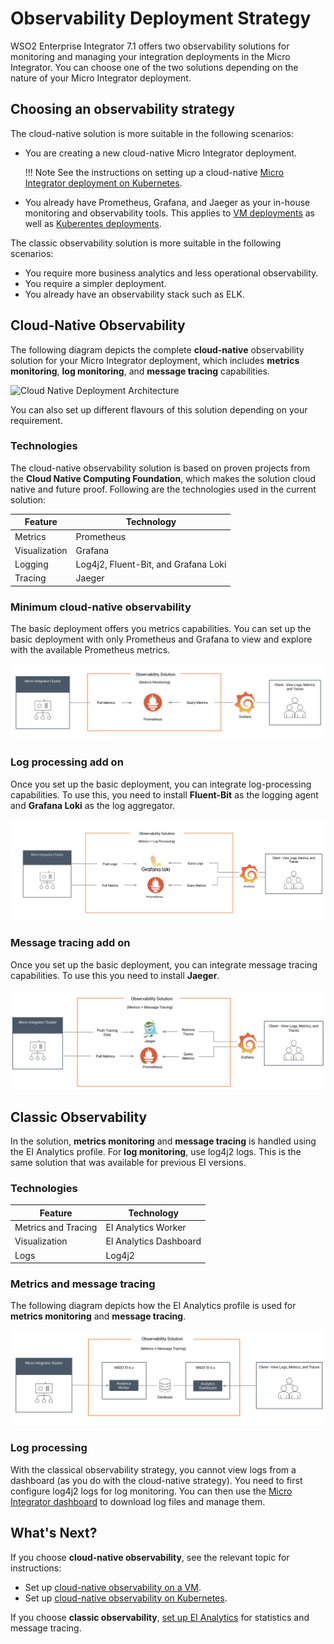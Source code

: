 # Observability Deployment Strategy

WSO2 Enterprise Integrator 7.1 offers two observability solutions for monitoring and managing your integration deployments in the Micro Integrator. You can choose one of the two solutions depending on the nature of your Micro Integrator deployment. 

## Choosing an observability strategy

The cloud-native solution is more suitable in the following scenarios:

- You are creating a new cloud-native Micro Integrator deployment. 

	!!! Note
		See the instructions on setting up a cloud-native [Micro Integrator deployment on Kubernetes](../../../setup/deployment/kubernetes_deployment_patterns).

- You already have Prometheus, Grafana, and Jaeger as your in-house monitoring and observability tools. This applies to [VM deployments](../../../setup/deployment/deploying_wso2_ei) as well as [Kuberentes deployments](../../../setup/deployment/kubernetes_deployment_patterns).

The classic observability solution is more suitable in the following scenarios:

- You require more business analytics and less operational observability.
- You require a simpler deployment.
- You already have an observability stack such as ELK.

## Cloud-Native Observability

The following diagram depicts the complete **cloud-native** observability solution for your Micro Integrator deployment, which includes **metrics monitoring**, **log monitoring**, and **message tracing** capabilities.

![Cloud Native Deployment Architecture](../../assets/img/monitoring-dashboard/cloud-native-deployment-architecture.png)

You can also set up different flavours of this solution depending on your requirement.

### Technologies

The cloud-native observability solution is based on proven projects from the **Cloud Native Computing Foundation**, which makes the solution cloud native and future proof. Following are the technologies used in the current solution:

| **Feature**   | **Technology**              |
|---------------|-----------------------------|
| Metrics       | Prometheus                  |
| Visualization | Grafana                     |
| Logging       | Log4j2, Fluent-Bit, and Grafana Loki |
| Tracing       | Jaeger                      |


### Minimum cloud-native observability

The basic deployment offers you metrics capabilities. You can set up the basic deployment with only Prometheus and Grafana to view and explore with the available Prometheus metrics.

![Cloud Native Deployment - Minimum](../../assets/img/monitoring-dashboard/cloud-native-observability-metrics.png)

### Log processing add on
 
Once you set up the basic deployment, you can integrate log-processing capabilities. To use this, you need to install **Fluent-Bit** as the logging agent and **Grafana Loki** as the log aggregator.

![Cloud Native Deployment with Logs](../../assets/img/monitoring-dashboard/cloud-native-observability-logs.png)

### Message tracing add on

Once you set up the basic deployment, you can integrate message tracing capabilities. To use this you need to install **Jaeger**.  

![Cloud Native Deployment with Tracing](../../assets/img/monitoring-dashboard/cloud-native-observability-tracing.png)

## Classic Observability

In the solution, **metrics monitoring** and **message tracing** is handled using the EI Analytics profile. For **log monitoring**, use log4j2 logs. This is the same solution that was available for previous EI versions.

### Technologies

| **Feature**   | **Technology**              |
|---------------|-----------------------------|
| Metrics and Tracing       | EI Analytics Worker         |
| Visualization | EI Analytics Dashboard      |
| Logs  | Log4j2 |


### Metrics and message tracing

The following diagram depicts how the EI Analytics profile is used for **metrics monitoring** and **message tracing**.

![EI-Analytics Observability](../../assets/img/monitoring-dashboard/classic-observability-architecture.png)

### Log processing

With the classical observability strategy, you cannot view logs from a dashboard (as you do with the cloud-native strategy). You need to first configure log4j2 logs for log monitoring. You can then use the [Micro Integrator dashboard](../../../administer-and-observe/working-with-monitoring-dashboard) to download log files and manage them.

## What's Next?

If you choose **cloud-native observability**, see the relevant topic for instructions:

-	Set up <a href="../../../setup/observability/setting-up-minimum-basic-observability-deployment">cloud-native observability on a VM</a>.
-	Set up <a href="../../../setup/observability/setting-up-cloud-native-observability-in-kubernetes">cloud-native observability on Kubernetes</a>.

If you choose **classic observability**, <a href="../../../setup/observability/setting-up-classic-observability-deployment">set up EI Analytics</a> for statistics and message tracing.
